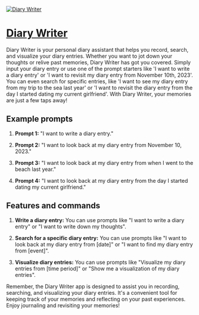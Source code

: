 [![Diary Writer](https://files.oaiusercontent.com/file-BlL0KAEIQNWs9yARm97QAS9g?se=2123-10-18T18%3A16%3A38Z&sp=r&sv=2021-08-06&sr=b&rscc=max-age%3D31536000%2C%20immutable&rscd=attachment%3B%20filename%3D00329218-27c4-49f1-9600-57ca972fa161.png&sig=4EV/HWJEHIGJhJdglqoRbObe8laPO92Pwk6ClBfmmzo%3D)](https://chat.openai.com/g/g-Xha6PyJEU-diary-writer)

# [Diary Writer](https://chat.openai.com/g/g-Xha6PyJEU-diary-writer)

Diary Writer is your personal diary assistant that helps you record, search, and visualize your diary entries. Whether you want to jot down your thoughts or relive past memories, Diary Writer has got you covered. Simply input your diary entry or use one of the prompt starters like 'I want to write a diary entry' or 'I want to revisit my diary entry from November 10th, 2023'. You can even search for specific entries, like 'I want to see my diary entry from my trip to the sea last year' or 'I want to revisit the diary entry from the day I started dating my current girlfriend'. With Diary Writer, your memories are just a few taps away!

## Example prompts

1. **Prompt 1:** "I want to write a diary entry."

2. **Prompt 2:** "I want to look back at my diary entry from November 10, 2023."

3. **Prompt 3:** "I want to look back at my diary entry from when I went to the beach last year."

4. **Prompt 4:** "I want to look back at my diary entry from the day I started dating my current girlfriend."

## Features and commands

1. **Write a diary entry:** You can use prompts like "I want to write a diary entry" or "I want to write down my thoughts".

2. **Search for a specific diary entry:** You can use prompts like "I want to look back at my diary entry from [date]" or "I want to find my diary entry from [event]".

3. **Visualize diary entries:** You can use prompts like "Visualize my diary entries from [time period]" or "Show me a visualization of my diary entries".

Remember, the Diary Writer app is designed to assist you in recording, searching, and visualizing your diary entries. It's a convenient tool for keeping track of your memories and reflecting on your past experiences. Enjoy journaling and revisiting your memories!